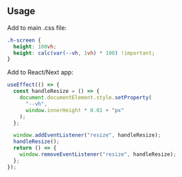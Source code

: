 ## Usage

Add to main .css file:

```css
.h-screen {
  height: 100vh;
  height: calc(var(--vh, 1vh) * 100) !important;
}
```

Add to React/Next app:

```typescript
useEffect(() => {
  const handleResize = () => {
    document.documentElement.style.setProperty(
      "--vh",
      window.innerHeight * 0.01 + "px"
    );
  };

  window.addEventListener("resize", handleResize);
  handleResize();
  return () => {
    window.removeEventListener("resize", handleResize);
  };
});
```
